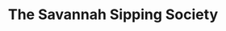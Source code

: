 ---
title: The Savannah Sipping Society
year: 2023
layout: productions
image: 
image_caption: 
image_credit: 
playbill: 
category: comedy
details:
  Theatre: St. Marys Little Theatre
  Venue: Theatre by the Trax
  Website: https://www.onthestage.tickets/show/st-marys-little-theatre/63ff9097af25cc0e3b94c8aa
showtimes: |
    2023-05-05 19:00:00
    2023-05-06 19:00:00
    2023-05-07 14:00:00
    2023-05-12 19:00:00
    2023-05-13 19:00:00
    2023-05-14 14:00:00
cast:
crew:
orchestra:
external_links:
---